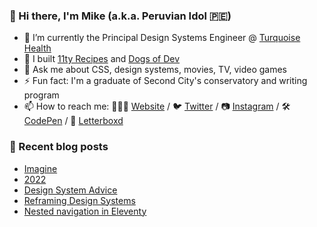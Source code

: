 ### 👋 Hi there, I'm Mike (a.k.a. Peruvian Idol 🇵🇪)

- 🔭 I’m currently the Principal Design Systems Engineer @ [Turquoise Health](https://turquoise.health/)
- 🔨 I built [11ty Recipes](https://11ty.recipes) and [Dogs of Dev](https://dogsof.dev)
- 💬 Ask me about CSS, design systems, movies, TV, video games
- ⚡ Fun fact: I'm a graduate of Second City's conservatory and writing program
- 📫 How to reach me: 👨🏻‍💻 [Website](https://mikeaparicio.com) / 🐦 [Twitter](https://twitter.com/peruvianidol) / 📷 [Instagram](https://instagram.com/peruvianidol) / 🛠 [CodePen](https://codepen.io/peruvianidol) / 🍿 [Letterboxd](https://letterboxd.com/peruvianidol)

### 🚨 Recent blog posts
<!-- BLOG-POST-LIST:START -->
- [Imagine](https://mikeaparicio.com/posts/2023-01-15-imagine/)
- [2022](https://mikeaparicio.com/posts/2023-01-01-2022/)
- [Design System Advice](https://mikeaparicio.com/posts/2022-12-12-design-system-advice/)
- [Reframing Design Systems](https://mikeaparicio.com/posts/2022-11-26-reframing-design-systems/)
- [Nested navigation in Eleventy](https://mikeaparicio.com/posts/2022-08-19-nested-navigation-in-eleventy/)
<!-- BLOG-POST-LIST:END -->
